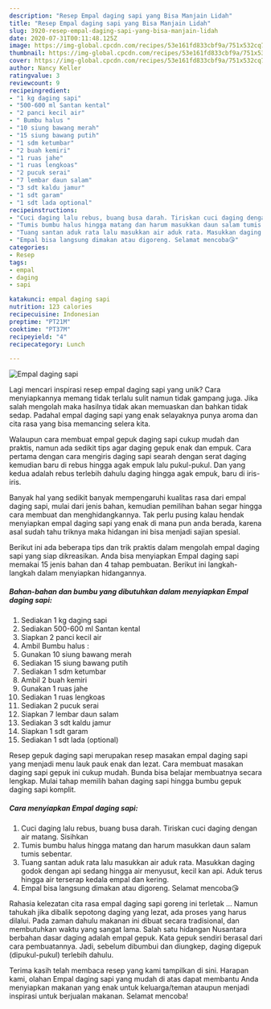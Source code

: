 ```yaml
---
description: "Resep Empal daging sapi yang Bisa Manjain Lidah"
title: "Resep Empal daging sapi yang Bisa Manjain Lidah"
slug: 3920-resep-empal-daging-sapi-yang-bisa-manjain-lidah
date: 2020-07-31T00:11:48.125Z
image: https://img-global.cpcdn.com/recipes/53e161fd833cbf9a/751x532cq70/empal-daging-sapi-foto-resep-utama.jpg
thumbnail: https://img-global.cpcdn.com/recipes/53e161fd833cbf9a/751x532cq70/empal-daging-sapi-foto-resep-utama.jpg
cover: https://img-global.cpcdn.com/recipes/53e161fd833cbf9a/751x532cq70/empal-daging-sapi-foto-resep-utama.jpg
author: Nancy Keller
ratingvalue: 3
reviewcount: 9
recipeingredient:
- "1 kg daging sapi"
- "500-600 ml Santan kental"
- "2 panci kecil air"
- " Bumbu halus "
- "10 siung bawang merah"
- "15 siung bawang putih"
- "1 sdm ketumbar"
- "2 buah kemiri"
- "1 ruas jahe"
- "1 ruas lengkoas"
- "2 pucuk serai"
- "7 lembar daun salam"
- "3 sdt kaldu jamur"
- "1 sdt garam"
- "1 sdt lada optional"
recipeinstructions:
- "Cuci daging lalu rebus, buang busa darah. Tiriskan cuci daging dengan air matang. Sisihkan"
- "Tumis bumbu halus hingga matang dan harum masukkan daun salam tumis sebentar."
- "Tuang santan aduk rata lalu masukkan air aduk rata. Masukkan daging godok dengan api sedang hingga air menyusut, kecil kan api. Aduk terus hingga air terserap kedala empal dan kering."
- "Empal bisa langsung dimakan atau digoreng. Selamat mencoba😘"
categories:
- Resep
tags:
- empal
- daging
- sapi

katakunci: empal daging sapi 
nutrition: 123 calories
recipecuisine: Indonesian
preptime: "PT21M"
cooktime: "PT37M"
recipeyield: "4"
recipecategory: Lunch

---
```



![Empal daging sapi](https://img-global.cpcdn.com/recipes/53e161fd833cbf9a/751x532cq70/empal-daging-sapi-foto-resep-utama.jpg)

Lagi mencari inspirasi resep empal daging sapi yang unik? Cara menyiapkannya memang tidak terlalu sulit namun tidak gampang juga. Jika salah mengolah maka hasilnya tidak akan memuaskan dan bahkan tidak sedap. Padahal empal daging sapi yang enak selayaknya punya aroma dan cita rasa yang bisa memancing selera kita.

Walaupun cara membuat empal gepuk daging sapi cukup mudah dan praktis, namun ada sedikit tips agar daging gepuk enak dan empuk. Cara pertama dengan cara mengiris daging sapi searah dengan serat daging kemudian baru di rebus hingga agak empuk lalu pukul-pukul. Dan yang kedua adalah rebus terlebih dahulu daging hingga agak empuk, baru di iris-iris.

Banyak hal yang sedikit banyak mempengaruhi kualitas rasa dari empal daging sapi, mulai dari jenis bahan, kemudian pemilihan bahan segar hingga cara membuat dan menghidangkannya. Tak perlu pusing kalau hendak menyiapkan empal daging sapi yang enak di mana pun anda berada, karena asal sudah tahu triknya maka hidangan ini bisa menjadi sajian spesial.


Berikut ini ada beberapa tips dan trik praktis dalam mengolah empal daging sapi yang siap dikreasikan. Anda bisa menyiapkan Empal daging sapi memakai 15 jenis bahan dan 4 tahap pembuatan. Berikut ini langkah-langkah dalam menyiapkan hidangannya.

<!--inarticleads1-->

##### Bahan-bahan dan bumbu yang dibutuhkan dalam menyiapkan Empal daging sapi:

1. Sediakan 1 kg daging sapi
1. Sediakan 500-600 ml Santan kental
1. Siapkan 2 panci kecil air
1. Ambil  Bumbu halus :
1. Gunakan 10 siung bawang merah
1. Sediakan 15 siung bawang putih
1. Sediakan 1 sdm ketumbar
1. Ambil 2 buah kemiri
1. Gunakan 1 ruas jahe
1. Sediakan 1 ruas lengkoas
1. Sediakan 2 pucuk serai
1. Siapkan 7 lembar daun salam
1. Sediakan 3 sdt kaldu jamur
1. Siapkan 1 sdt garam
1. Sediakan 1 sdt lada (optional)


Resep gepuk daging sapi merupakan resep masakan empal daging sapi yang menjadi menu lauk pauk enak dan lezat. Cara membuat masakan daging sapi gepuk ini cukup mudah. Bunda bisa belajar membuatnya secara lengkap. Mulai tahap memilih bahan daging sapi hingga bumbu gepuk daging sapi komplit. 

<!--inarticleads2-->

##### Cara menyiapkan Empal daging sapi:

1. Cuci daging lalu rebus, buang busa darah. Tiriskan cuci daging dengan air matang. Sisihkan
1. Tumis bumbu halus hingga matang dan harum masukkan daun salam tumis sebentar.
1. Tuang santan aduk rata lalu masukkan air aduk rata. Masukkan daging godok dengan api sedang hingga air menyusut, kecil kan api. Aduk terus hingga air terserap kedala empal dan kering.
1. Empal bisa langsung dimakan atau digoreng. Selamat mencoba😘


Rahasia kelezatan cita rasa empal daging sapi goreng ini terletak … Namun tahukah jika dibalik sepotong daging yang lezat, ada proses yang harus dilalui. Pada zaman dahulu makanan ini dibuat secara tradisional, dan membutuhkan waktu yang sangat lama. Salah satu hidangan Nusantara berbahan dasar daging adalah empal gepuk. Kata gepuk sendiri berasal dari cara pembuatannya. Jadi, sebelum dibumbui dan diungkep, daging digepuk (dipukul-pukul) terlebih dahulu. 

Terima kasih telah membaca resep yang kami tampilkan di sini. Harapan kami, olahan Empal daging sapi yang mudah di atas dapat membantu Anda menyiapkan makanan yang enak untuk keluarga/teman ataupun menjadi inspirasi untuk berjualan makanan. Selamat mencoba!
